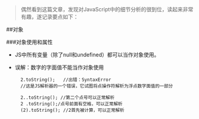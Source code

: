 > 偶然看到这篇文章，发现对JavaScript中的细节分析的很到位，读起来非常有趣，遂记录要点如下：


##对象

###对象使用和属性

- JS中所有变量（除了null和undefined）都可以当作对象使用。
- 误解：数字的字面值不能当作对象使用

        2.toString();   //出错：SyntaxError
        //这是JS解析器的一个错误，它试图将点操作符解析为浮点数字面值的一部分
       
        2..toString(); //第二个点号可以正常解析
        2 .toString();/点号前面有空格，可以正常解析
        (2).toString(); //2首先被计算，可以正常解析


    